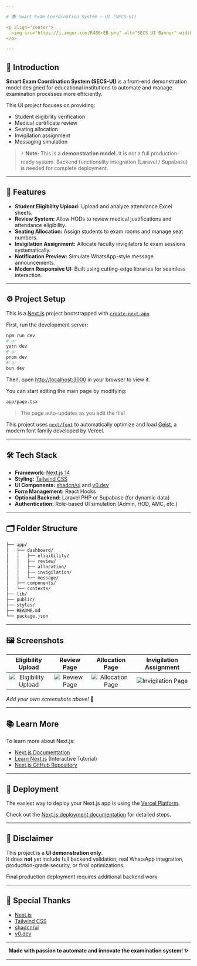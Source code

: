 ```yaml
---

# 📚 Smart Exam Coordination System — UI (SECS-UI)

<p align="center">
  <img src="https://i.imgur.com/R4B6rEB.png" alt="SECS UI Banner" width="100%" />
</p>

---
```


## 📖 Introduction

**Smart Exam Coordination System (SECS-UI)** is a front-end demonstration model designed for educational institutions to automate and manage examination processes more efficiently.

This UI project focuses on providing:
- Student eligibility verification
- Medical certificate review
- Seating allocation
- Invigilation assignment
- Messaging simulation

> ⚡ **Note:** This is a **demonstration model**. It is not a full production-ready system. Backend functionality integration (Laravel / Supabase) is needed for complete deployment.

---

## 🚀 Features

- **Student Eligibility Upload:** Upload and analyze attendance Excel sheets.
- **Review System:** Allow HODs to review medical justifications and attendance eligibility.
- **Seating Allocation:** Assign students to exam rooms and manage seat numbers.
- **Invigilation Assignment:** Allocate faculty invigilators to exam sessions systematically.
- **Notification Preview:** Simulate WhatsApp-style message announcements.
- **Modern Responsive UI:** Built using cutting-edge libraries for seamless interaction.

---

## ⚙️ Project Setup

This is a [Next.js](https://nextjs.org) project bootstrapped with [`create-next-app`](https://nextjs.org/docs/app/api-reference/cli/create-next-app).

First, run the development server:

```bash
npm run dev
# or
yarn dev
# or
pnpm dev
# or
bun dev
```

Then, open [http://localhost:3000](http://localhost:3000) in your browser to view it.

You can start editing the main page by modifying:

```bash
app/page.tsx
```

> The page auto-updates as you edit the file!

This project uses [`next/font`](https://nextjs.org/docs/app/building-your-application/optimizing/fonts) to automatically optimize and load [Geist](https://vercel.com/font), a modern font family developed by Vercel.

---

## 🛠️ Tech Stack

- **Framework:** [Next.js 14](https://nextjs.org)
- **Styling:** [Tailwind CSS](https://tailwindcss.com)
- **UI Components:** [shadcn/ui](https://ui.shadcn.dev) and [v0.dev](https://v0.dev)
- **Form Management:** React Hooks
- **Optional Backend:** Laravel PHP or Supabase (for dynamic data)
- **Authentication:** Role-based UI simulation (Admin, HOD, AMC, etc.)

---

## 🗂️ Folder Structure

```bash
├── app/
│   ├── dashboard/
│   │   ├── eligibility/
│   │   ├── review/
│   │   ├── allocation/
│   │   ├── invigilation/
│   │   └── message/
│   ├── components/
│   └── contexts/
├── lib/
├── public/
├── styles/
├── README.md
└── package.json
```

---

## 🖼️ Screenshots

| Eligibility Upload | Review Page | Allocation Page | Invigilation Assignment |
|:-------------------:|:------------:|:---------------:|:------------------------:|
| ![Eligibility Upload](https://i.imgur.com/EzdeVD4.png) | ![Review Page](https://i.imgur.com/y9M8wOe.png) | ![Allocation Page](https://i.imgur.com/OLPkw8J.png) | ![Invigilation Page](https://i.imgur.com/jan3Wmp.png) |

_Add your own screenshots above!_ 📸

---

## 📚 Learn More

To learn more about Next.js:

- [Next.js Documentation](https://nextjs.org/docs)
- [Learn Next.js](https://nextjs.org/learn) (Interactive Tutorial)
- [Next.js GitHub Repository](https://github.com/vercel/next.js)

---

## 🚀 Deployment

The easiest way to deploy your Next.js app is using the [Vercel Platform](https://vercel.com/new?utm_medium=default-template&filter=next.js&utm_source=create-next-app&utm_campaign=create-next-app-readme).

Check out the [Next.js deployment documentation](https://nextjs.org/docs/app/building-your-application/deploying) for detailed steps.

---

## 📢 Disclaimer

This project is a **UI demonstration only**.  
It does **not** yet include full backend validation, real WhatsApp integration, production-grade security, or final optimizations.

Final production deployment requires additional backend work.

---

## 🧡 Special Thanks

- [Next.js](https://nextjs.org/)
- [Tailwind CSS](https://tailwindcss.com/)
- [shadcn/ui](https://ui.shadcn.dev/)
- [v0.dev](https://v0.dev/)

---

<p align="center">
  <b>Made with passion to automate and innovate the examination system! ✨</b>
</p>

---
